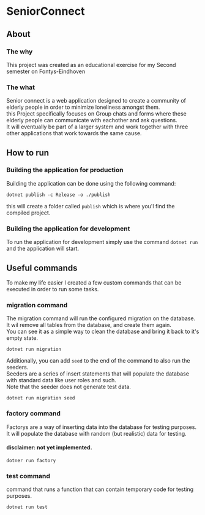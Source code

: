 # SeniorConnect

## About

### The why
This project was created as an educational exercise for my Second semester on Fontys-Eindhoven

### The what
Senior connect is a web application designed to create a community of elderly people in order to minimize loneliness amongst them.<br>
this Project specifically focuses on Group chats and forms where these elderly people can communicate with eachother and ask questions.<br>
It will eventually be part of a larger system and work together with three other applications that work towards the same cause.

## How to run

### Building the application for production
Building the application can be done using the following command:
```
dotnet publish -c Release -o ./publish
```

this will create a folder called ```publish``` which is where you'l find the compiled project.

### Building the application for development
To run the application for development simply use the command ``` dotnet run ``` and the application will start.

## Useful commands
To make my life easier I created a few custom commands that can be executed in order to run some tasks.

### migration command
The migration command will run the configured migration on the database. <br>
It wil remove all tables from the database, and create them again. <br>
You can see it as a simple way to clean the database and bring it back to it's empty state.
```
dotnet run migration
```

Additionally, you can add ``` seed ``` to the end of the command to also run the seeders.<br>
Seeders are a series of insert statements that will populate the database with standard data like user roles and such.<br>
Note that the seeder does not generate test data.
``` 
dotnet run migration seed 
```
### factory command
Factorys are a way of inserting data into the database for testing purposes.<br>
It will populate the database with random (but realistic) data for testing.
#### disclaimer: not yet implemented.
```
dotner run factory
```

### test command
command that runs a function that can contain temporary code for testing purposes.
```
dotnet run test
```
